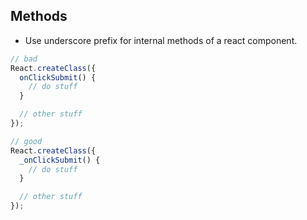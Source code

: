 ---
---

## Methods

- Use underscore prefix for internal methods of a react component.

```javascript
// bad
React.createClass({
  onClickSubmit() {
    // do stuff
  }

  // other stuff
});

// good
React.createClass({
  _onClickSubmit() {
    // do stuff
  }

  // other stuff
});
```
